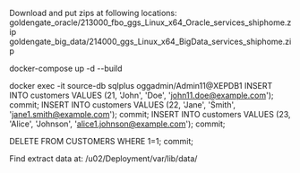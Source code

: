 Download and put zips at following locations:
goldengate_oracle/213000_fbo_ggs_Linux_x64_Oracle_services_shiphome.zip
goldengate_big_data/214000_ggs_Linux_x64_BigData_services_shiphome.zip

docker-compose up -d --build

docker exec -it source-db sqlplus oggadmin/Admin11@XEPDB1
INSERT INTO customers VALUES (21, 'John', 'Doe', 'john11.doe@example.com');
commit;
INSERT INTO customers VALUES (22, 'Jane', 'Smith', 'jane1.smith@example.com');
commit;
INSERT INTO customers VALUES (23, 'Alice', 'Johnson', 'alice1.johnson@example.com');
commit;

DELETE FROM CUSTOMERS WHERE 1=1;
commit;

Find extract data at: /u02/Deployment/var/lib/data/
